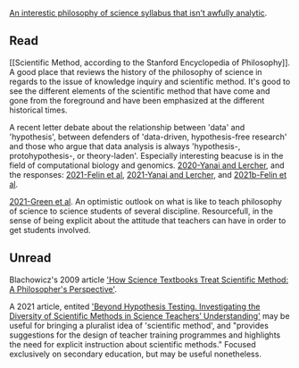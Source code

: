 
[An interestic philosophy of science syllabus that isn't awfully analytic](https://philosophy.rutgers.edu/syllabus-repository-2/fall-2018-syllabi/637-225-philosophy-of-science-j-douard-fall-2018-1/file).

## Read
[[Scientific Method, according to the Stanford Encyclopedia of Philosophy]]. A good place that reviews the history of the philosophy of science in regards to the issue of knowledge inquiry and scientific method. It's good to see the different elements of the scientific method that have come and gone from the foreground and have been emphasized at the different historical times. 

A recent letter debate about the relationship between 'data' and 'hypothesis', between defenders of 'data-driven, hypothesis-free research' and those who argue that data analysis is always 'hypothesis-, protohypothesis-, or theory-laden'. Especially interesting beacuse is in the field of computational biology and genomics. [2020-Yanai and Lercher](2020-Yanai%20and%20Lercher.md), and the responses: [2021-Felin et al](2021-Felin%20et%20al.md), [2021-Yanai and Lercher](2021-Yanai%20and%20Lercher.md), and [2021b-Felin et al](2021b-Felin%20et%20al.md). 

[2021-Green et al](2021-Green%20et%20al.md). An optimistic outlook on what is like to teach philosophy of science to science students of several discipline. Resourcefull, in the sense of being explicit about the attitude that teachers can have in order to get students involved.

## Unread
Blachowicz's 2009 article ['How Science Textbooks Treat Scientific Method: A Philosopher's Perspective'](https://doi.org/10.1093/bjps/axp011).

A 2021 article, entited ['Beyond Hypothesis Testing. Investigating the Diversity of Scientific Methods in Science Teachers’ Understanding'](https://link.springer.com/article/10.1007/s11191-020-00185-9) may be useful for bringing a pluralist idea of 'scientific method', and "provides suggestions for the design of teacher training programmes and highlights the need for explicit instruction about scientific methods." Focused exclusively on secondary education, but may be useful nonetheless.


